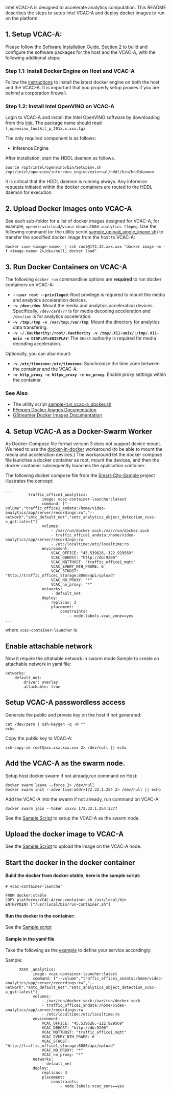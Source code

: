 
Intel VCAC-A is designed to accelerate analytics computation. This README describes the steps to setup Intel VCAC-A and deploy docker images to run on the platform.   

## 1. Setup VCAC-A:

Please follow the [Software Installation Guide, Section 2](https://cdrdv2.intel.com/v1/dl/getContent/611894) to build and configure the software packages for the host and the VCAC-A, with the following additional steps:    

### Step 1.1: Install Docker Engine on Host and VCAC-A

Follow the [instructions](https://docs.docker.com/v17.09/engine/installation) to install the latest docker engine on both the host and the VCAC-A. It is important that you properly setup proxies if you are behind a corporation firewall.    

### Step 1.2: Install Intel OpenVINO on VCAC-A

Login to VCAC-A and install the Intel OpenVINO software by downloading from this [link](https://software.intel.com/en-us/openvino-toolkit/choose-download). The package name should read ```l_openvino_toolkit_p_201x.x.xxx.tgz```. 

The only required component is as follows:
- Inference Engine

After installation, start the HDDL daemon as follows. 

```
Source /opt/intel/openvino/bin/SetupEnv.sh
/opt/intel/openvino/inference_engine/external/hddl/bin/hddldaemon
```

It is critical that the HDDL daemon is running always. Any inference requests initiated within the docker containers are routed to the HDDL daemon for execution.    

## 2. Upload Docker Images onto VCAC-A

See each sub-folder for a list of docker images designed for VCAC-A, for example, ```openvisualcloud/vcaca-ubuntu1804-analytics-ffmpeg```. Use the following command (or the utility script [sample_upload_single_image.sh](script/sample_upload_single_image.sh)) to transfer the specified docker image from the host to VCAC-A:     

```
docker save <image-name>  | ssh root@172.32.xxx.xxx "docker image rm -f <image-name> 2>/dev/null; docker load"
```

##  3. Run Docker Containers on VCAC-A

The following ```docker run``` commandline options are **required** to run docker containers on VCAC-A:   
- **```--user root --privileged```**: Root privilege is required to mount the media and analytics acceleration devices.    
- **```-v /dev:/dev```**: Mount the media and analytics acceleration devices. Specifically, ```/dev/card???``` is for media decoding acceleration and ```/dev/ion``` is for analytics acceleration.       
- **```-v /tmp:/tmp -v /var/tmp:/var/tmp```**: Mount the directory for analytics data transfering.    
- **```-v ~/.Xauthority:/root/.Xauthority -v /tmp/.X11-unix/:/tmp/.X11-unix -e DISPLAY=$DISPLAY```**: The ```XHost``` authority is required for media decoding acceleration. 

Optionally, you can also mount:   
- **```-v /etc/timezone:/etc/timezone```**: Synchronize the time zone between the container and the VCAC-A.  
- **```-e http_proxy -e https_proxy -e no_proxy```**: Enable proxy settings within the container.   

### See Also

- The utility script [sample-run_vcac-a_docker.sh](script/sample_run_vcac-a_docker.sh) 
- [FFmpeg Docker Images Documentation](../doc/ffmpeg.md)
- [GStreamer Docker Images Documentation](../doc/gst.md)

## 4. Setup VCAC-A as a Docker-Swarm Worker

As Docker-Compose file format version 3 does not support device mount. We need to use the [docker-in-docker](https://hub.docker.com/_/docker) workaround (to be able to mount the media and acceleration devices.) The workaround let the docker compose file launches a docker container as root, mount the devices, and then the docker container subsequently launches the application container.   

The following docker compose file from the [Smart-City-Sample](https://github.com/OpenVisualCloud/Smart-City-Sample) project illustrates the concept:  

```
...
          traffic_office1_analytics:
                image: vcac-container-launcher:latest
                command: ["--volume","traffic_office1_andata:/home/video-analytics/app/server/recordings:rw","--network","smtc_default_net","smtc_analytics_object_detection_vcac-a_gst:latest"]
                volumes:
                    - /var/run/docker.sock:/var/run/docker.sock
                    - traffic_office1_andata:/home/video-analytics/app/server/recordings:rw
                    - /etc/localtime:/etc/localtime:ro
                environment:
                    VCAC_OFFICE: "45.539626,-122.929569"
                    VCAC_DBHOST: "http://db:9200"
                    VCAC_MQTTHOST: "traffic_office1_mqtt"
                    VCAC_EVERY_NTH_FRAME: 6
                    VCAC_STHOST: "http://traffic_office1_storage:8080/api/upload"
                    VCAC_NO_PROXY: "*"
                    VCAC_no_proxy: "*"
                networks:
                    - default_net
                deploy:
                    replicas: 3
                    placement:
                        constraints:
                            - node.labels.vcac_zone==yes
...
```
where ```vcac-container-launcher``` is 

## Enable attachable network

Now it require the attahable network in swarm mode.Sample to create an attachable network in yaml file:

	networks:
	    default_net:
        	driver: overlay
        	attachable: true


## Setup VCAC-A passwordless access

Generate the public and private key on the host if not generated:

	cat /dev/zero | ssh-keygen -q -N ""
	echo

Copy the public key to VCAC-A:

	ssh-copy-id root@xxx.xxx.xxx.xxx 2> /dev/null || echo

## Add the VCAC-A as the swarm node.

Setup host docker swarm if not already,run command on Host:

	docker swarm leave --force 2> /dev/null
	docker swarm init --advertise-addr=172.32.1.254 2> /dev/null || echo

Add the VCAC-A into the swarm if not already, run command on VCAC-A:

	docker swarm join --token xxxxx 172.32.1.254:2377

See the [Sample Script](./script/sample_swarm_setup_vcac-a.sh) to setup the VCAC-A as the swarm node.

## Upload the docker image to VCAC-A

See the [Sample Script](./script/sample_swarm_upload_image.sh) to upload the image on the VCAC-A node.

## Start the docker in the docker container

#### Build the docker from docker:stable, here is the sample script:

	# vcac-container-launcher

	FROM docker:stable
	COPY platforms/VCAC-A/run-container.sh /usr/local/bin
	ENTRYPOINT ["/usr/local/bin/run-container.sh"]


#### Run the docker in the container:

See the [Sample script](./script/sample_run_container.sh)

#### Sample in the yaml file

Take the following as the [example](https://github.com/OpenVisualCloud/Smart-City-Sample/blob/master/deployment/docker-swarm/analytics.VCAC-A.m4) to define your service accordingly:

Sample:

          XXXX _analytics:
                image: vcac-container-launcher:latest
                command: ["--volume","traffic_office1_andata:/home/video-analytics/app/server/recordings:rw","--network","smtc_default_net","smtc_analytics_object_detection_vcac-a_gst:latest"]
                volumes:
                    - /var/run/docker.sock:/var/run/docker.sock
                    - traffic_office1_andata:/home/video-analytics/app/server/recordings:rw
                    - /etc/localtime:/etc/localtime:ro
                environment:
                    VCAC_OFFICE: "45.539626,-122.929569"
                    VCAC_DBHOST: "http://db:9200"
                    VCAC_MQTTHOST: "traffic_office1_mqtt"
                    VCAC_EVERY_NTH_FRAME: 6
                    VCAC_STHOST: "http://traffic_office1_storage:8080/api/upload"
                    VCAC_NO_PROXY: "*"
                    VCAC_no_proxy: "*"
                networks:
                    - default_net
                deploy:
                    replicas: 3
                    placement:
                        constraints:
                            - node.labels.vcac_zone==yes


